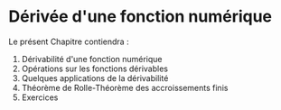 Dérivée d'une fonction numérique
=======================

Le présent Chapitre contiendra :

1. Dérivabilité d'une fonction numérique
2. Opérations sur les fonctions dérivables
3. Quelques applications de la dérivabilité
4. Théorème de Rolle-Théorème des accroissements finis
5. Exercices



